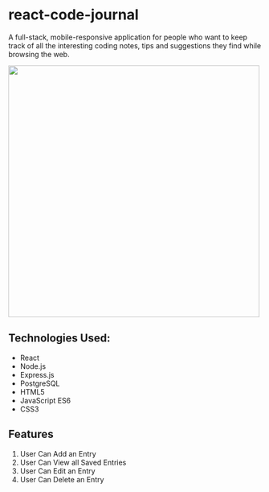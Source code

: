 # react-code-journal

A full-stack, mobile-responsive application for people who want to keep track of all the interesting coding notes, tips and suggestions they find while browsing the web. 

<img src ="https://user-images.githubusercontent.com/74999873/118332518-12accd80-b4bf-11eb-8968-705ccfeac840.png" width="500">


## Technologies Used:

- React
- Node.js
- Express.js
- PostgreSQL
- HTML5
- JavaScript ES6
- CSS3

## Features

1. User Can Add an Entry
2. User Can View all Saved Entries
3. User Can Edit an Entry
4. User Can Delete an Entry
